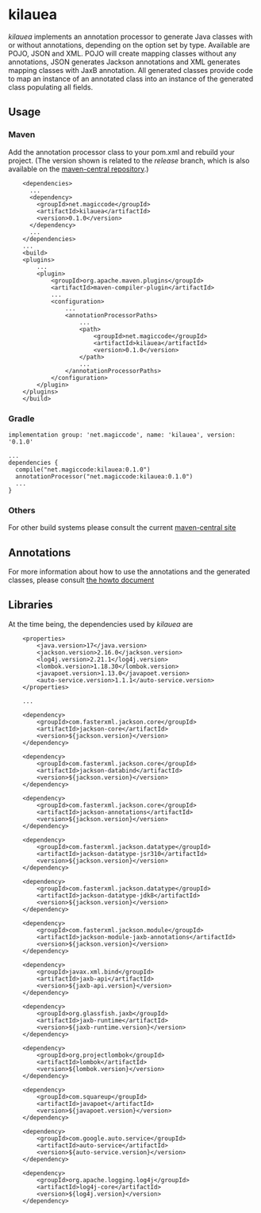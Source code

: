 # kilauea

*kilauea* implements an annotation processor to generate Java classes with or without annotations, depending 
on the option set by type. Available are POJO, JSON and XML. 
POJO will create mapping classes without any annotations, JSON generates Jackson annotations and XML generates mapping classes with JaxB annotation.
All generated classes provide code to map an instance of an annotated class into an instance of the generated class populating all fields.

## Usage

### Maven

Add the annotation processor class to your pom.xml and rebuild your project. (The version shown is related to the *release* branch, which is also available on the [maven-central repository](https://central.sonatype.com/).)

```
    <dependencies>
	  ...
      <dependency>
	 	<groupId>net.magiccode</groupId>
		<artifactId>kilauea</artifactId>
		<version>0.1.0</version>
      </dependency>
      ...
    </dependencies>
    ...
    <build>
	<plugins>
		...
		<plugin>
			<groupId>org.apache.maven.plugins</groupId>
			<artifactId>maven-compiler-plugin</artifactId>
			...
			<configuration>
				...
				<annotationProcessorPaths>
					...
					<path>
						<groupId>net.magiccode</groupId>
						<artifactId>kilauea</artifactId>
						<version>0.1.0</version>
					</path>
					...
				</annotationProcessorPaths>
			</configuration>
		</plugin>
	</plugins>
    </build>
```

### Gradle
```
implementation group: 'net.magiccode', name: 'kilauea', version: '0.1.0'

...
dependencies {
  compile("net.magiccode:kilauea:0.1.0")
  annotationProcessor("net.magiccode:kilauea:0.1.0")
  ...
}
```

### Others

For other build systems please consult the current [maven-central site](https://central.sonatype.com/artifact/net.magiccode/kilauea)


## Annotations

For more information about how to use the annotations and the generated classes, please consult [the howto document](./HowTo.md)


## Libraries

At the time being, the dependencies used by *kilauea* are

```
	<properties>
		<java.version>17</java.version>
		<jackson.version>2.16.0</jackson.version>
		<log4j.version>2.21.1</log4j.version>
		<lombok.version>1.18.30</lombok.version>
		<javapoet.version>1.13.0</javapoet.version>
		<auto-service.version>1.1.1</auto-service.version>
	</properties>

	...

	<dependency>
		<groupId>com.fasterxml.jackson.core</groupId>
		<artifactId>jackson-core</artifactId>
		<version>${jackson.version}</version>
	</dependency>

	<dependency>
		<groupId>com.fasterxml.jackson.core</groupId>
		<artifactId>jackson-databind</artifactId>
		<version>${jackson.version}</version>
	</dependency>

	<dependency>
		<groupId>com.fasterxml.jackson.core</groupId>
		<artifactId>jackson-annotations</artifactId>
		<version>${jackson.version}</version>
	</dependency>

	<dependency>
		<groupId>com.fasterxml.jackson.datatype</groupId>
		<artifactId>jackson-datatype-jsr310</artifactId>
		<version>${jackson.version}</version>
	</dependency>
		
	<dependency>
		<groupId>com.fasterxml.jackson.datatype</groupId>
		<artifactId>jackson-datatype-jdk8</artifactId>
		<version>${jackson.version}</version>
	</dependency>

	<dependency>
		<groupId>com.fasterxml.jackson.module</groupId>
		<artifactId>jackson-module-jaxb-annotations</artifactId>
		<version>${jackson.version}</version>
	</dependency>

	<dependency>
		<groupId>javax.xml.bind</groupId>
		<artifactId>jaxb-api</artifactId>
		<version>${jaxb-api.version}</version>
	</dependency>

	<dependency>
		<groupId>org.glassfish.jaxb</groupId>
		<artifactId>jaxb-runtime</artifactId>
		<version>${jaxb-runtime.version}</version>
	</dependency>

	<dependency>
		<groupId>org.projectlombok</groupId>
		<artifactId>lombok</artifactId>
		<version>${lombok.version}</version>
	</dependency>

	<dependency>
		<groupId>com.squareup</groupId>
		<artifactId>javapoet</artifactId>
		<version>${javapoet.version}</version>
	</dependency>

	<dependency>
		<groupId>com.google.auto.service</groupId>
		<artifactId>auto-service</artifactId>
		<version>${auto-service.version}</version>
	</dependency>

	<dependency>
		<groupId>org.apache.logging.log4j</groupId>
		<artifactId>log4j-core</artifactId>
		<version>${log4j.version}</version>
	</dependency>
```

